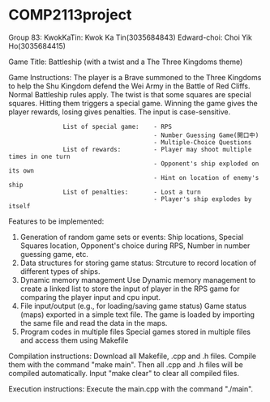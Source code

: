 # COMP2113project
Group 83: 
                    KwokKaTin: Kwok Ka Tin(3035684843)      Edward-choi: Choi Yik Ho(3035684415)
         
Game Title: Battleship (with a twist and a The Three Kingdoms theme)

Game Instructions: The player is a Brave summoned to the Three Kingdoms to help the Shu Kingdom defend the Wei Army in the Battle of Red Cliffs. Normal Battleship rules apply. The twist is that some squares are special squares. Hitting them triggers a special game. Winning the game gives the player rewards, losing gives penalties. The input is case-sensitive.

                   List of special game:    - RPS
                                            - Number Guessing Game(開口中)
                                            - Multiple-Choice Questions
                   List of rewards:         - Player may shoot multiple times in one turn
                                            - Opponent's ship exploded on its own
                                            - Hint on location of enemy's ship
                   List of penalties:       - Lost a turn
                                            - Player's ship explodes by itself 
                                            
Features to be implemented:
1. Generation of random game sets or events:
    Ship locations, Special Squares location, Opponent's choice during RPS, Number in number guessing game, etc.
2. Data structures for storing game status:
    Strcuture to record location of different types of ships.
3. Dynamic memory management
    Use Dynamic memory management to create a linked list to store the input of player in the RPS game for comparing the player input and cpu input.
4. File input/output (e.g., for loading/saving game status)
    Game status (maps) exported in a simple text file. The game is loaded by importing the same file and read the data in the maps.
5. Program codes in multiple files
    Special games stored in multiple files and access them using Makefile
   
Compilation instructions: Download all Makefile, .cpp and .h files. Compile them with the command "make main". Then all .cpp and .h files will be compiled automatically. Input "make clear" to clear all compiled files.

Execution instructions: Execute the main.cpp with the command "./main". 
